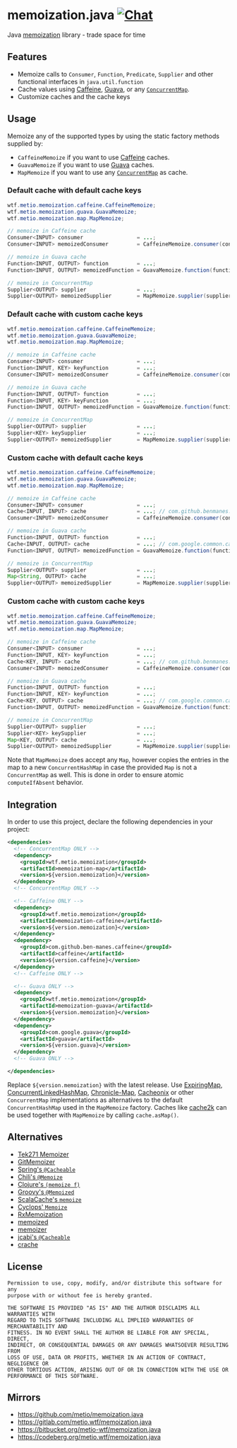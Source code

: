 <!--
SPDX-FileCopyrightText: The memoization.java Authors
SPDX-License-Identifier: 0BSD
 -->

# memoization.java [![Chat](https://img.shields.io/badge/matrix-%23talk.metio:matrix.org-brightgreen.svg?style=social&label=Matrix)](https://matrix.to/#/#talk.metio:matrix.org)

Java [memoization](https://en.wikipedia.org/wiki/Memoization) library - trade space for time

## Features

* Memoize calls to `Consumer`, `Function`, `Predicate`, `Supplier` and other functional interfaces in `java.util.function`
* Cache values using [Caffeine](https://github.com/ben-manes/caffeine), [Guava](https://github.com/google/guava/wiki/CachesExplained), or any [`ConcurrentMap`](https://docs.oracle.com/en/java/javase/11/docs/api/java.base/java/util/concurrent/ConcurrentMap.html).
* Customize caches and the cache keys

## Usage

Memoize any of the supported types by using the static factory methods supplied by:

* `CaffeineMemoize` if you want to use [Caffeine](https://github.com/ben-manes/caffeine) caches.
* `GuavaMemoize` if you want to use [Guava](https://github.com/google/guava/wiki/CachesExplained) caches.
* `MapMemoize` if you want to use any [`ConcurrentMap`](https://docs.oracle.com/en/java/javase/11/docs/api/java.base/java/util/concurrent/ConcurrentMap.html) as cache.

### Default cache with default cache keys

```java
wtf.metio.memoization.caffeine.CaffeineMemoize;
wtf.metio.memoization.guava.GuavaMemoize;
wtf.metio.memoization.map.MapMemoize;

// memoize in Caffeine cache
Consumer<INPUT> consumer                 = ...;
Consumer<INPUT> memoizedConsumer         = CaffeineMemoize.consumer(consumer);

// memoize in Guava cache
Function<INPUT, OUTPUT> function         = ...;
Function<INPUT, OUTPUT> memoizedFunction = GuavaMemoize.function(function);

// memoize in ConcurrentMap
Supplier<OUTPUT> supplier                = ...;
Supplier<OUTPUT> memoizedSupplier        = MapMemoize.supplier(supplier);
```

### Default cache with custom cache keys

```java
wtf.metio.memoization.caffeine.CaffeineMemoize;
wtf.metio.memoization.guava.GuavaMemoize;
wtf.metio.memoization.map.MapMemoize;

// memoize in Caffeine cache
Consumer<INPUT> consumer                 = ...;
Function<INPUT, KEY> keyFunction         = ...;
Consumer<INPUT> memoizedConsumer         = CaffeineMemoize.consumer(consumer, keyFunction);

// memoize in Guava cache
Function<INPUT, OUTPUT> function         = ...;
Function<INPUT, KEY> keyFunction         = ...;
Function<INPUT, OUTPUT> memoizedFunction = GuavaMemoize.function(function, keyFunction);

// memoize in ConcurrentMap
Supplier<OUTPUT> supplier                = ...;
Supplier<KEY> keySupplier                = ...;
Supplier<OUTPUT> memoizedSupplier        = MapMemoize.supplier(supplier, keySupplier);
```

### Custom cache with default cache keys

```java
wtf.metio.memoization.caffeine.CaffeineMemoize;
wtf.metio.memoization.guava.GuavaMemoize;
wtf.metio.memoization.map.MapMemoize;

// memoize in Caffeine cache
Consumer<INPUT> consumer                 = ...;
Cache<INPUT, INPUT> cache                = ...; // com.github.benmanes.caffeine.cache.Cache
Consumer<INPUT> memoizedConsumer         = CaffeineMemoize.consumer(consumer, cache);

// memoize in Guava cache
Function<INPUT, OUTPUT> function         = ...;
Cache<INPUT, OUTPUT> cache               = ...; // com.google.common.cache.Cache
Function<INPUT, OUTPUT> memoizedFunction = GuavaMemoize.function(function, cache);

// memoize in ConcurrentMap
Supplier<OUTPUT> supplier                = ...;
Map<String, OUTPUT> cache                = ...;
Supplier<OUTPUT> memoizedSupplier        = MapMemoize.supplier(supplier, cache);
```

### Custom cache with custom cache keys

```java
wtf.metio.memoization.caffeine.CaffeineMemoize;
wtf.metio.memoization.guava.GuavaMemoize;
wtf.metio.memoization.map.MapMemoize;

// memoize in Caffeine cache
Consumer<INPUT> consumer                 = ...;
Function<INPUT, KEY> keyFunction         = ...;
Cache<KEY, INPUT> cache                  = ...; // com.github.benmanes.caffeine.cache.Cache
Consumer<INPUT> memoizedConsumer         = CaffeineMemoize.consumer(consumer, keyFunction, cache);

// memoize in Guava cache
Function<INPUT, OUTPUT> function         = ...;
Function<INPUT, KEY> keyFunction         = ...;
Cache<KEY, OUTPUT> cache                 = ...; // com.google.common.cache.Cache
Function<INPUT, OUTPUT> memoizedFunction = GuavaMemoize.function(function, keyFunction, cache);

// memoize in ConcurrentMap
Supplier<OUTPUT> supplier                = ...;
Supplier<KEY> keySupplier                = ...;
Map<KEY, OUTPUT> cache                   = ...;
Supplier<OUTPUT> memoizedSupplier        = MapMemoize.supplier(supplier, keySupplier, cache);
```

Note that `MapMemoize` does accept any `Map`, however copies the entries in the map to a new `ConcurrentHashMap` in case the provided `Map` is not a `ConcurrentMap` as well. This is done in order to ensure atomic `computeIfAbsent` behavior.

## Integration

In order to use this project, declare the following dependencies in your project:

```xml
<dependencies>
  <!-- ConcurrentMap ONLY -->
  <dependency>
    <groupId>wtf.metio.memoization</groupId>
    <artifactId>memoization-map</artifactId>
    <version>${version.memoization}</version>
  </dependency>
  <!-- ConcurrentMap ONLY -->

  <!-- Caffeine ONLY -->
  <dependency>
    <groupId>wtf.metio.memoization</groupId>
    <artifactId>memoization-caffeine</artifactId>
    <version>${version.memoization}</version>
  </dependency>
  <dependency>
    <groupId>com.github.ben-manes.caffeine</groupId>
    <artifactId>caffeine</artifactId>
    <version>${version.caffeine}</version>
  </dependency>
  <!-- Caffeine ONLY -->

  <!-- Guava ONLY -->
  <dependency>
    <groupId>wtf.metio.memoization</groupId>
    <artifactId>memoization-guava</artifactId>
    <version>${version.memoization}</version>
  </dependency>
  <dependency>
    <groupId>com.google.guava</groupId>
    <artifactId>guava</artifactId>
    <version>${version.guava}</version>
  </dependency>
  <!-- Guava ONLY -->

</dependencies>
```

Replace `${version.memoization}` with the latest release. Use [ExpiringMap](https://github.com/jhalterman/expiringmap), [ConcurrentLinkedHashMap](https://github.com/ben-manes/concurrentlinkedhashmap), [Chronicle-Map](https://github.com/OpenHFT/Chronicle-Map), [Cacheonix](http://www.cacheonix.org/) or other `ConcurrentMap` implementations as alternatives to the default `ConcurrentHashMap` used in the `MapMemoize` factory. Caches like [cache2k](http://cache2k.org/) can be used together with `MapMemoize` by calling `cache.asMap()`.

## Alternatives

* [Tek271 Memoizer](http://www.tek271.com/software/java/memoizer)
* [GitMemoizer](https://github.com/kelvinguu/gitmemoizer)
* [Spring's `@Cacheable`](http://docs.spring.io/spring/docs/current/spring-framework-reference/html/cache.html#cache-annotations-cacheable)
* [Chili's `@Memoize`](https://github.com/marmelo/chili#memoize)
* [Clojure's `(memoize f)`](https://clojuredocs.org/clojure.core/memoize)
* [Groovy's `@Memoized`](http://docs.groovy-lang.org/latest/html/gapi/groovy/transform/Memoized.html)
* [ScalaCache's `memoize`](https://github.com/cb372/scalacache#memoization-of-method-results)
* [Cyclops' `Memoize`](https://github.com/aol/cyclops/tree/master/cyclops-javaslang#memoization-with-a-guava-cache)
* [RxMemoization](https://github.com/pakoito/RxMemoization)
* [memoized](https://github.com/jmorwick/memoized)
* [memoizer](https://github.com/ggrandes/memoizer)
* [jcabi's `@Cacheable`](http://aspects.jcabi.com/annotation-cacheable.html)
* [crache](https://github.com/strongh/crache#memoization-client)

## License

```
Permission to use, copy, modify, and/or distribute this software for any
purpose with or without fee is hereby granted.

THE SOFTWARE IS PROVIDED "AS IS" AND THE AUTHOR DISCLAIMS ALL WARRANTIES WITH
REGARD TO THIS SOFTWARE INCLUDING ALL IMPLIED WARRANTIES OF MERCHANTABILITY AND
FITNESS. IN NO EVENT SHALL THE AUTHOR BE LIABLE FOR ANY SPECIAL, DIRECT,
INDIRECT, OR CONSEQUENTIAL DAMAGES OR ANY DAMAGES WHATSOEVER RESULTING FROM
LOSS OF USE, DATA OR PROFITS, WHETHER IN AN ACTION OF CONTRACT, NEGLIGENCE OR
OTHER TORTIOUS ACTION, ARISING OUT OF OR IN CONNECTION WITH THE USE OR
PERFORMANCE OF THIS SOFTWARE.
```

## Mirrors

- https://github.com/metio/memoization.java
- https://gitlab.com/metio.wtf/memoization.java
- https://bitbucket.org/metio-wtf/memoization.java
- https://codeberg.org/metio.wtf/memoization.java
